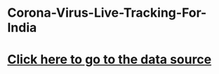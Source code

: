 # Corona-Virus-Live-Tracking-For-India<br>
# <a href="https://www.mohfw.gov.in/data/datanew.json">Click here to go to the data source<a>
